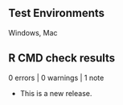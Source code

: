 ## Test Environments

Windows, Mac

## R CMD check results

0 errors | 0 warnings | 1 note

* This is a new release.